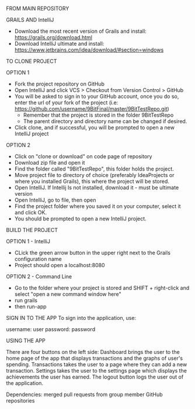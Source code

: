 FROM MAIN REPOSITORY

GRAILS AND IntelliJ
- Download the most recent version of Grails and install: https://grails.org/download.html
- Download IntelliJ ultimate and install: https://www.jetbrains.com/idea/download/#section=windows 

TO CLONE PROJECT

OPTION 1
- Fork the project repository on GitHub
- Open IntelliJ and click VCS > Checkout from Version Control > GitHub
- You will be asked to sign in to your GitHub account, once you do so, enter the url 
of your fork of the project (i.e: https://github.com/username/9BitFinal/master/9BitTestRepo.git)
	- Remember that the project is stored in the folder 9BitTestRepo
	- The parent directory and directory name can be changed if desired.
- Click clone, and if successful, you will be prompted to open a new IntelliJ project


OPTION 2
- Click on "clone or download" on code page of repository
- Download zip file and open it
- Find the folder called "9BitTestRepo", this folder holds the project.
- Move project file to directory of choice (preferably IdeaProjects or where you installed Grails), this where the project will be stored.
- Open IntelliJ. If Intellij Is not installed, download it - must be ultimate version
- Open IntelliJ, go to file, then open
- Find the project folder where you saved it on your computer, select it and click OK.
- You should be prompted to open a new IntelliJ project. 


BUILD THE PROJECT

OPTION 1 - IntelliJ
- CLick the green arrow button in the upper right next to the Grails configuration name
- Project should open a localhost:8080


OPTION 2 - Command Line
- Go to the folder where your project is stored and SHIFT + right-click and select "open a new command window here"
- run grails
- then run-app

SIGN IN TO THE APP
To sign into the application, use:

username: user
password: password

USING THE APP

There are four buttons on the left side: Dashboard brings the user to the home page of the app that displays transactions and the graphs of
user's spending. Transactions takes the user to a page where they can add a new transaction. Settings takes the user to the settings page which displays the achievements the user has earned. The logout button logs the user out of the application.

Dependencies: merged pull requests from group member GitHub repositories

